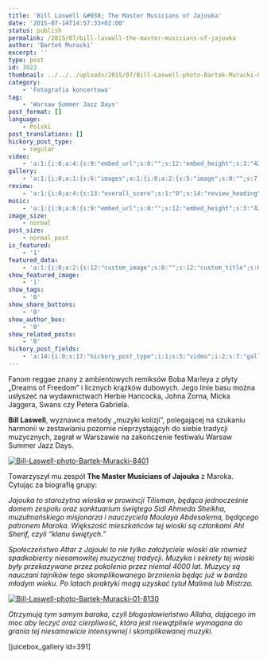 ```yaml
---
title: 'Bill Laswell &#038; The Master Musicians of Jajouka'
date: '2015-07-14T14:57:33+02:00'
status: publish
permalink: /2015/07/bill-laswell-the-master-musicians-of-jajouka
author: 'Bartek Muracki'
excerpt: ''
type: post
id: 3922
thumbnail: ../../../uploads/2015/07/Bill-Laswell-photo-Bartek-Muracki-08-8239.jpg
category:
    - 'Fotografia koncertowa'
tag:
    - 'Warsaw Summer Jazz Days'
post_format: []
language:
    - Polski
post_translations: []
hickory_post_type:
    - regular
video:
    - 'a:1:{i:0;a:4:{s:9:"embed_url";s:0:"";s:12:"embed_height";s:3:"420";s:15:"self_hosted_url";s:0:"";s:18:"self_hosted_height";s:3:"420";}}'
gallery:
    - 'a:1:{i:0;a:1:{s:6:"images";a:1:{i:0;a:2:{s:5:"image";s:0:"";s:7:"caption";s:0:"";}}}}'
review:
    - 'a:1:{i:0;a:4:{s:13:"overall_score";s:1:"0";s:14:"review_heading";s:0:"";s:12:"summary_text";s:0:"";s:8:"criteria";a:1:{i:0;a:2:{s:4:"name";s:0:"";s:5:"score";s:1:"0";}}}}'
music:
    - 'a:1:{i:0;a:6:{s:9:"embed_url";s:0:"";s:12:"embed_height";s:3:"420";s:16:"soundcloud_embed";s:0:"";s:33:"soundcloud_include_featured_image";s:1:"0";s:13:"spotify_embed";s:0:"";s:30:"spotify_include_featured_image";s:1:"0";}}'
image_size:
    - normal
post_size:
    - normal_post
is_featured:
    - '1'
featured_data:
    - 'a:1:{i:0;a:2:{s:12:"custom_image";s:0:"";s:12:"custom_title";s:0:"";}}'
show_featured_image:
    - '1'
show_tags:
    - '0'
show_share_buttons:
    - '0'
show_author_box:
    - '0'
show_related_posts:
    - '0'
hickory_post_fields:
    - 'a:14:{i:0;s:17:"hickory_post_type";i:1;s:5:"video";i:2;s:7:"gallery";i:3;s:6:"review";i:4;s:5:"music";i:5;s:10:"image_size";i:6;s:9:"post_size";i:7;s:11:"is_featured";i:8;s:13:"featured_data";i:9;s:19:"show_featured_image";i:10;s:9:"show_tags";i:11;s:18:"show_share_buttons";i:12;s:15:"show_author_box";i:13;s:18:"show_related_posts";}'
---
```

Fanom reggae znany z ambientowych remiksów Boba Marleya z płyty „Dreams of Freedom” i licznych krążków dubowych. Jego linie basu można usłyszeć na wydawnictwach Herbie Hancocka, Johna Zorna, Micka Jaggera, Swans czy Petera Gabriela.

**Bill Laswell**, wyznawca metody „muzyki kolizji”, polegającej na szukaniu harmonii w zestawianiu pozornie nieprzystającyh do siebie tradycji muzycznych, zagrał w Warszawie na zakończenie festiwalu Warsaw Summer Jazz Days.

[![Bill-Laswell-photo-Bartek-Muracki-8401](http://music.bartekmuracki.com/wp-content/uploads/2015/07/Bill-Laswell-photo-Bartek-Muracki-8401.jpg)](http://photos.music.bartekmuracki.com/fotografia-koncertowa/391/Bill-Laswell-&-The-Master-Musicians-of-Jajouka-SOHO-Factory/#1)

Towarzyszył mu zespół **The Master Musicians of Jajouka** z Maroka. Cytując za biografią grupy:

*Jajouka to starożytna wioska w prowincji Tilisman, będąca jednocześnie domem zespołu oraz sanktuarium świętego Sidi Ahmeda Sheikha, muzułmańskiego misjonarza i nauczyciela Moulaya Abdesalema, będącego patronem Maroka. Większość mieszkańców tej wioski są członkami Ahl Sherif, czyli “klanu świętych.”*

*Społeczeństwo Attar z Jajouki to nie tylko założyciele wioski ale również spadkobiercy niesamowitej muzycznej tradycji. Muzyka i sekrety tej wioski były przekazywane przez pokolenia przez niemal 4000 lat. Muzycy są nauczani tajników tego skomplikowanego brzmienia będąc już w bardzo młodym wieku. Po latach praktyki mogą uzyskać tytuł Malima lub Mistrza.*

[![Bill-Laswell-photo-Bartek-Muracki-01-8130](http://music.bartekmuracki.com/wp-content/uploads/2015/07/Bill-Laswell-photo-Bartek-Muracki-01-8130.jpg)](photos.music.bartekmuracki.com/fotografia-koncertowa/391/Bill-Laswell-&-The-Master-Musicians-of-Jajouka-SOHO-Factory/#1)

*Otrzymują tym samym baraka, czyli błogosławieństwo Allaha, dającego im moc aby leczyć oraz cierpliwość, która jest niewątpliwie wymagana do grania tej niesamowicie intensywnej i skomplikowanej muzyki.*

\[juicebox\_gallery id=391\]